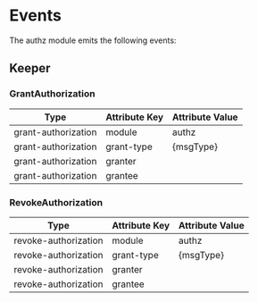 <!--
order: 4
-->

# Events

The authz module emits the following events:

## Keeper

### GrantAuthorization

| Type                 | Attribute Key     | Attribute Value    |
|----------------------|-------------------|--------------------|
| grant-authorization  | module            | authz              |
| grant-authorization  | grant-type        | {msgType}          |
| grant-authorization  | granter           |                    |
| grant-authorization  | grantee           |                    |


### RevokeAuthorization

| Type                 | Attribute Key     | Attribute Value    |
|----------------------|-------------------|--------------------|
| revoke-authorization | module            | authz              |
| revoke-authorization | grant-type        | {msgType}          |
| revoke-authorization | granter           |                    |
| revoke-authorization | grantee           |                    |

